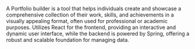 A Portfolio builder is a tool that helps individuals create and showcase a comprehensive collection of their work, skills, and achievements in a visually appealing format, often used for professional or academic purposes.
 Utilizes React for the frontend, providing an interactive and dynamic user interface, while the backend is powered by Spring, offering a robust and scalable foundation for managing data.
